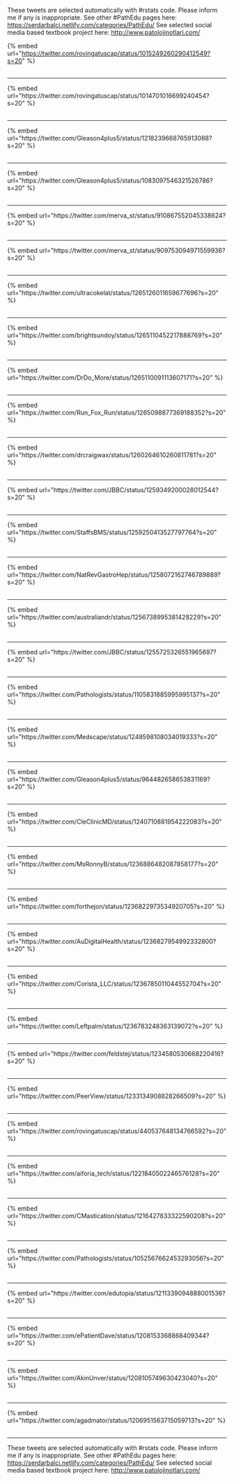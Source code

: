 

These tweets are selected automatically with #rstats code. Please inform me if any is inappropriate.
See other #PathEdu pages here: https://serdarbalci.netlify.com/categories/PathEdu/ 
See selected social media based textbook project here: http://www.patolojinotlari.com/

{% embed url="https://twitter.com/rovingatuscap/status/1015249260290412549?s=20" %}<br>
<br>
<hr>
{% embed url="https://twitter.com/rovingatuscap/status/1014701016699240454?s=20" %}<br>
<br>
<hr>
{% embed url="https://twitter.com/Gleason4plus5/status/1218239668765913088?s=20" %}<br>
<br>
<hr>
{% embed url="https://twitter.com/Gleason4plus5/status/1083097546321526786?s=20" %}<br>
<br>
<hr>
{% embed url="https://twitter.com/merva_st/status/910867552045338624?s=20" %}<br>
<br>
<hr>
{% embed url="https://twitter.com/merva_st/status/909753094971559936?s=20" %}<br>
<br>
<hr>
{% embed url="https://twitter.com/ultracokelat/status/1265126011659677696?s=20" %}<br>
<br>
<hr>
{% embed url="https://twitter.com/brightsundoy/status/1265110452217888769?s=20" %}<br>
<br>
<hr>
{% embed url="https://twitter.com/DrDo_More/status/1265110091113607171?s=20" %}<br>
<br>
<hr>
{% embed url="https://twitter.com/Run_Fox_Run/status/1265098877369188352?s=20" %}<br>
<br>
<hr>
{% embed url="https://twitter.com/drcraigwax/status/1260264610260811781?s=20" %}<br>
<br>
<hr>
{% embed url="https://twitter.com/JBBC/status/1259349200028012544?s=20" %}<br>
<br>
<hr>
{% embed url="https://twitter.com/StaffsBMS/status/1259250413527797764?s=20" %}<br>
<br>
<hr>
{% embed url="https://twitter.com/NatRevGastroHep/status/1258072162746789889?s=20" %}<br>
<br>
<hr>
{% embed url="https://twitter.com/australiandr/status/1256738995381428229?s=20" %}<br>
<br>
<hr>
{% embed url="https://twitter.com/JBBC/status/1255725326551965697?s=20" %}<br>
<br>
<hr>
{% embed url="https://twitter.com/Pathologists/status/1105831885995995137?s=20" %}<br>
<br>
<hr>
{% embed url="https://twitter.com/Medscape/status/1248598108034019333?s=20" %}<br>
<br>
<hr>
{% embed url="https://twitter.com/Gleason4plus5/status/964482658653831169?s=20" %}<br>
<br>
<hr>
{% embed url="https://twitter.com/CleClinicMD/status/1240710881954222083?s=20" %}<br>
<br>
<hr>
{% embed url="https://twitter.com/MsRonnyB/status/1236886482087858177?s=20" %}<br>
<br>
<hr>
{% embed url="https://twitter.com/forthejon/status/1236822973534920705?s=20" %}<br>
<br>
<hr>
{% embed url="https://twitter.com/AuDigitalHealth/status/1236827954992332800?s=20" %}<br>
<br>
<hr>
{% embed url="https://twitter.com/Corista_LLC/status/1236785011044552704?s=20" %}<br>
<br>
<hr>
{% embed url="https://twitter.com/Leftpalm/status/1236783248363139072?s=20" %}<br>
<br>
<hr>
{% embed url="https://twitter.com/feldstej/status/1234580530668220416?s=20" %}<br>
<br>
<hr>
{% embed url="https://twitter.com/PeerView/status/1233134908828266509?s=20" %}<br>
<br>
<hr>
{% embed url="https://twitter.com/rovingatuscap/status/440537648134766592?s=20" %}<br>
<br>
<hr>
{% embed url="https://twitter.com/aiforia_tech/status/1221840502246576128?s=20" %}<br>
<br>
<hr>
{% embed url="https://twitter.com/CMastication/status/1216427833322590208?s=20" %}<br>
<br>
<hr>
{% embed url="https://twitter.com/Pathologists/status/1052567662453293056?s=20" %}<br>
<br>
<hr>
{% embed url="https://twitter.com/edutopia/status/1211339094888001536?s=20" %}<br>
<br>
<hr>
{% embed url="https://twitter.com/ePatientDave/status/1208153368868409344?s=20" %}<br>
<br>
<hr>
{% embed url="https://twitter.com/AkinUnver/status/1208105749630423040?s=20" %}<br>
<br>
<hr>
{% embed url="https://twitter.com/agadmator/status/1206951563715059713?s=20" %}<br>
<br>
<hr>


These tweets are selected automatically with #rstats code. Please inform me if any is inappropriate.
See other #PathEdu pages here: https://serdarbalci.netlify.com/categories/PathEdu/ 
See selected social media based textbook project here: http://www.patolojinotlari.com/
